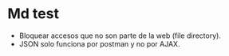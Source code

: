 # Md test

* Bloquear accesos que no son parte de la web (file directory).
* JSON solo funciona por postman y no por AJAX.